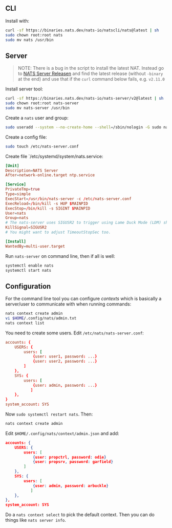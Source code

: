 ## CLI

Install with:

```bash
curl -sf https://binaries.nats.dev/nats-io/natscli/nats@latest | sh
sudo chown root:root nats
sudo mv nats /usr/bin
```
## Server

> NOTE: There is a bug in the script to install the latest NAT.  Instead go to [NATS Server Releasen](https://github.com/nats-io/nats-server/releases) and find the latest release (without `-binary` at the end) and use that if the `curl` command below fails, e.g. `v2.11.0`

Install server tool:
```bash
curl -sf https://binaries.nats.dev/nats-io/nats-server/v2@latest | sh
sudo chown root:root nats-server
sudo mv nats-server /usr/bin
```

Create a `nats` user and group:

```bash
sudo useradd --system --no-create-home --shell=/sbin/nologin -G sudo nats
```

Create a config file:

```bash
sudo touch /etc/nats-server.conf
```

Create file `/etc/systemd/system/nats.service:

```toml
[Unit]
Description=NATS Server
After=network-online.target ntp.service

[Service]
PrivateTmp=true
Type=simple
ExecStart=/usr/bin/nats-server -c /etc/nats-server.conf
ExecReload=/bin/kill -s HUP $MAINPID
ExecStop=/bin/kill -s SIGINT $MAINPID
User=nats
Group=nats
# The nats-server uses SIGUSR2 to trigger using Lame Duck Mode (LDM) shutdown
KillSignal=SIGUSR2
# You might want to adjust TimeoutStopSec too.

[Install]
WantedBy=multi-user.target
```
Run `nats-server` on command line, then if all is well:

```bash
systemctl enable nats
systemctl start nats
```

## Configuration

For the command line tool you can configure *contexts* which is basically a server/user to communicate with when running commands:

```bash
nats context create admin
vi $HOME/.config/nats/admin.txt
nats context list
```

You need to create some users.  Edit `/etc/nats/nats-server.conf`:

```conf
accounts: {
    USERS: {
        users: [
            {user: user1, password: ...}
            {user: user2, password: ...}
        ]
    },
    SYS: { 
        users: [
            {user: admin, password: ...}
           ]
    },
}
system_account: SYS
```

Now `sudo systemctl restart nats`.  Then:

```sh
nats context create admin
```

Edit `$HOME/.config/nats/context/admin.json` and add:

```json
accounts: {
    USERS: {
        users: [
            {user: propctrl, password: odie}
            {user: propsrv, password: garfield}
        ]
    },
    SYS: { 
        users: [
            {user: admin, password: arbuckle}
           ]
    },
},
system_account: SYS
```

Do a `nats context select` to pick the default context.  Then you can do things like `nats server info`.
